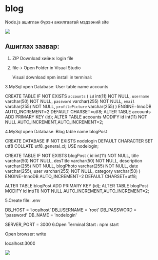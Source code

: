 # blog
  Node.js ашиглан бүрэн ажилгаатай мэдээний site
  
  <img src="https://scontent.fuln4-2.fna.fbcdn.net/v/t1.15752-9/175067337_734233787254698_4384030950351178399_n.png?_nc_cat=101&ccb=1-3&_nc_sid=ae9488&_nc_ohc=0ihAWwyVnhQAX8EzG41&_nc_ht=scontent.fuln4-2.fna&oh=f6b1b706e800c055766eebc5cc868a8d&oe=60A09152" />
 
## Ашиглах заавар:

1. ZIP Download хийнэ: login file

 2. file->  Open Folder in Visual Studio

       Visual download npm install in terminal:

3.MySql open Database: User table name accounts

CREATE TABLE IF NOT EXISTS `accounts` (
`id` int(11) NOT NULL,
`username` varchar(50) NOT NULL,
`password` varchar(255) NOT NULL,
`email` varchar(255) NOT NULL,
`profilePicture` varchar(255) ) ENGINE=InnoDB AUTO_INCREMENT=2 DEFAULT CHARSET=utf8;
ALTER TABLE accounts ADD PRIMARY KEY (id); ALTER TABLE accounts MODIFY id int(11) NOT NULL AUTO_INCREMENT,AUTO_INCREMENT=2;

4.MySql open Database: Blog table name blogPost

CREATE DATABASE IF NOT EXISTS nodelogin DEFAULT CHARACTER SET utf8 COLLATE utf8_general_ci; USE nodelogin;

CREATE TABLE IF NOT EXISTS blogPost ( id int(11) NOT NULL, title varchar(50) NOT NULL, desTitle varchar(50) NOT NULL, description varchar(255) NOT NULL, blogPhoto varchar(255) NOT NULL, date varchar(255), user varchar(255) NOT NULL, category varchar(50) ) ENGINE=InnoDB AUTO_INCREMENT=2 DEFAULT CHARSET=utf8;

ALTER TABLE blogPost ADD PRIMARY KEY (id); ALTER TABLE blogPost MODIFY id int(11) NOT NULL AUTO_INCREMENT,AUTO_INCREMENT=2;

5.Create file: .env

DB_HOST = ‘localhost’
DB_USERNAME = 'root'
DB_PASSWORD = 'password'
DB_NAME = 'nodelogin'

SERVER_PORT = 3000
6.Open Terminal Start : npm start

Open browser: write

localhost:3000

<img src="https://scontent.fuln4-2.fna.fbcdn.net/v/t1.15752-9/175067337_734233787254698_4384030950351178399_n.png?_nc_cat=101&ccb=1-3&_nc_sid=ae9488&_nc_ohc=0ihAWwyVnhQAX8EzG41&_nc_ht=scontent.fuln4-2.fna&oh=f6b1b706e800c055766eebc5cc868a8d&oe=60A09152" />



